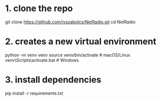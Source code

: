 # 1. clone the repo
git clone https://github.com/ivszabolcs/NetRadio.git
cd NetRadio

# 2. creates a new virtual environment
python -m venv venv
source venv/bin/activate     # macOS/Linux
venv\Scripts\activate.bat    # Windows

# 3. install dependencies
pip install -r requirements.txt
